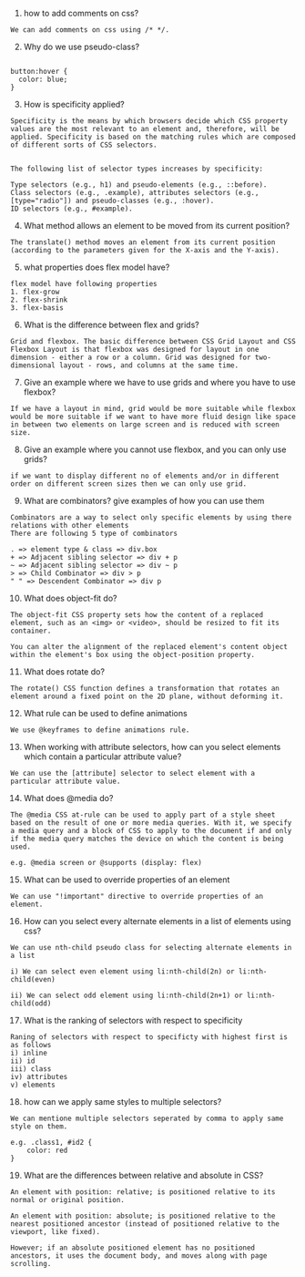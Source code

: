 1. how to add comments on css?
```
We can add comments on css using /* */.
```

2. Why do we use pseudo-class?
```A CSS pseudo-class is a keyword added to a selector that specifies a special state of the selected element(s).

button:hover {
  color: blue;
}
```

3. How is specificity applied?
```
Specificity is the means by which browsers decide which CSS property values are the most relevant to an element and, therefore, will be applied. Specificity is based on the matching rules which are composed of different sorts of CSS selectors.


The following list of selector types increases by specificity:

Type selectors (e.g., h1) and pseudo-elements (e.g., ::before).
Class selectors (e.g., .example), attributes selectors (e.g., [type="radio"]) and pseudo-classes (e.g., :hover).
ID selectors (e.g., #example).
```

4. What method allows an element to be moved from its current position?
```
The translate() method moves an element from its current position (according to the parameters given for the X-axis and the Y-axis).
```

5. what properties does flex model have?
```
flex model have following properties
1. flex-grow
2. flex-shrink
3. flex-basis
```


6. What is the difference between flex and grids?
```
Grid and flexbox. The basic difference between CSS Grid Layout and CSS Flexbox Layout is that flexbox was designed for layout in one dimension - either a row or a column. Grid was designed for two-dimensional layout - rows, and columns at the same time.
```

7. Give an example where we have to use grids and where you have to use flexbox?
```
If we have a layout in mind, grid would be more suitable while flexbox would be more suitable if we want to have more fluid design like space in between two elements on large screen and is reduced with screen size.
```

8. Give an example where you cannot use flexbox, and you can only use grids?
```
if we want to display different no of elements and/or in different order on different screen sizes then we can only use grid.
```

9. What are combinators? give examples of how you can use them
```
Combinators are a way to select only specific elements by using there relations with other elements
There are following 5 type of combinators

. => element type & class => div.box
+ => Adjacent sibling selector => div + p
~ => Adjacent sibling selector => div ~ p
> => Child Combinator => div > p
" " => Descendent Combinator => div p
```

10. What does object-fit do?
```
The object-fit CSS property sets how the content of a replaced element, such as an <img> or <video>, should be resized to fit its container.

You can alter the alignment of the replaced element's content object within the element's box using the object-position property.
```

11. What does rotate do?
```
The rotate() CSS function defines a transformation that rotates an element around a fixed point on the 2D plane, without deforming it. 
```

12. What rule can be used to define animations
```
We use @keyframes to define animations rule.
```

13. When working with attribute selectors, how can you select elements which contain a particular attribute value?
```
We can use the [attribute] selector to select element with a particular attribute value.
```

14. What does @media do?
```
The @media CSS at-rule can be used to apply part of a style sheet based on the result of one or more media queries. With it, we specify a media query and a block of CSS to apply to the document if and only if the media query matches the device on which the content is being used.

e.g. @media screen or @supports (display: flex)
```

15. What can be used to override properties of an element
```
We can use "!important" directive to override properties of an element.
```

16. How can you select every alternate elements in a list of elements using css?
```
We can use nth-child pseudo class for selecting alternate elements in a list

i) We can select even element using li:nth-child(2n) or li:nth-child(even)

ii) We can select odd element using li:nth-child(2n+1) or li:nth-child(odd)
```

17. What is the ranking of selectors with respect to specificity
```
Raning of selectors with respect to specificty with highest first is as follows
i) inline
ii) id
iii) class
iv) attributes
v) elements
```

18. how can we apply same styles to multiple selectors?
```
We can mentione multiple selectors seperated by comma to apply same style on them.

e.g. .class1, #id2 {
    color: red
}
```

19. What are the differences between relative and absolute in CSS?
```
An element with position: relative; is positioned relative to its normal or original position.

An element with position: absolute; is positioned relative to the nearest positioned ancestor (instead of positioned relative to the viewport, like fixed).

However; if an absolute positioned element has no positioned ancestors, it uses the document body, and moves along with page scrolling.
```